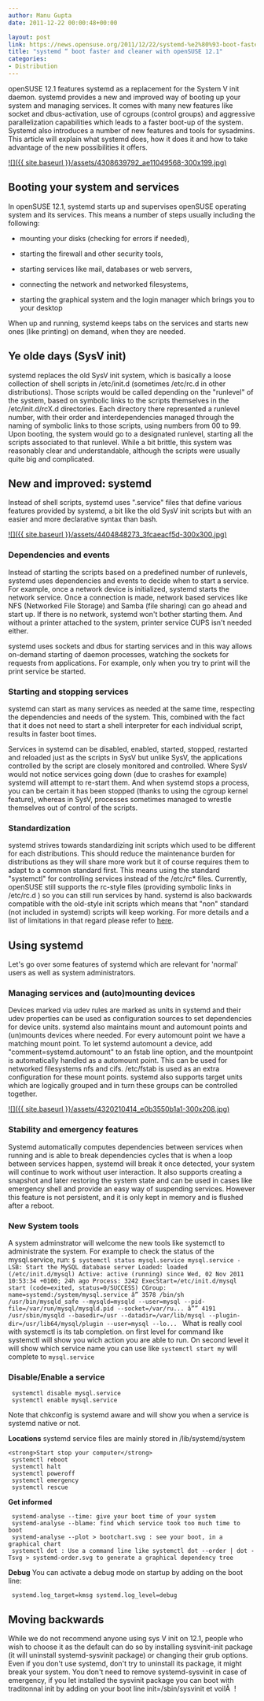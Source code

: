 ```yaml
---
author: Manu Gupta
date: 2011-12-22 00:00:48+00:00

layout: post
link: https://news.opensuse.org/2011/12/22/systemd-%e2%80%93-boot-faster-and-cleaner-with-opensuse-12-1/
title: "systemd “ boot faster and cleaner with openSUSE 12.1"
categories:
- Distribution
---
```

openSUSE 12.1 features systemd as a replacement for the System V init daemon. systemd provides a new and improved way of booting up your system and managing services. It comes with many new features like socket and dbus-activation, use of cgroups (control groups) and aggressive parallelization capabilities which leads to a faster boot-up of the system. Systemd also introduces a number of new features and tools for sysadmins. This article will explain what systemd does, how it does it and how to take advantage of the new possibilities it offers.
<!-- more -->
[![]({{ site.baseurl }}/assets/4308639792_ae11049568-300x199.jpg)](https://news.opensuse.org/2011/12/22/systemd-%e2%80%93-boot-faster-and-cleaner-with-opensuse-12-1/4308639792_ae11049568/)


## Booting your system and services


In openSUSE 12.1, systemd starts up and supervises openSUSE operating system and its services. This means a number of steps usually including the following:



	
  * mounting your disks (checking for errors if needed),

	
  * starting the firewall and other security tools,

	
  * starting services like mail, databases or web servers,

	
  * connecting the network and networked filesystems,

	
  * starting the graphical system and the login manager which brings you to your desktop


When up and running, systemd keeps tabs on the services and starts new ones (like printing) on demand, when they are needed.


## Ye olde days (SysV init)


systemd replaces the old SysV init system, which is basically a loose collection of shell scripts in /etc/init.d (sometimes /etc/rc.d in other distributions). Those scripts would be called depending on the "runlevel" of the system, based on symbolic links to the scripts themselves in the /etc/init.d/rcX.d directories. Each directory there represented a runlevel number, with their order and interdependencies managed through the naming of symbolic links to those scripts, using numbers from 00 to 99. Upon booting, the system would go to a designated runlevel, starting all the scripts associated to that runlevel. While a bit brittle, this system was reasonably clear and understandable, although the scripts were usually quite big and complicated.


## New and improved: systemd


Instead of shell scripts, systemd uses ".service" files that define various features provided by systemd, a bit like the old SysV init scripts but with an easier and more declarative syntax than bash.

[![]({{ site.baseurl }}/assets/4404848273_3fcaeacf5d-300x300.jpg)](https://news.opensuse.org/2011/12/22/systemd-%e2%80%93-boot-faster-and-cleaner-with-opensuse-12-1/4404848273_3fcaeacf5d/)


### Dependencies and events


Instead of starting the scripts based on a predefined number of runlevels, systemd uses dependencies and events to decide when to start a service. For example, once a network device is initialized, systemd starts the network service. Once a connection is made, network based services like NFS (Networked File Storage) and Samba (file sharing) can go ahead and start up. If there is no network, systemd won't bother starting them. And without a printer attached to the system, printer service CUPS isn't needed either.

systemd uses sockets and dbus for starting services and in this way allows on-demand starting of daemon processes, watching the sockets for requests from applications. For example, only when you try to print will the print service be started.


### Starting and stopping services


systemd can start as many services as needed at the same time, respecting the dependencies and needs of the system. This, combined with the fact that it does not need to start a shell interpreter for each individual script, results in faster boot times.

Services in systemd can be disabled, enabled, started, stopped, restarted and reloaded just as the scripts in SysV but unlike SysV, the applications controlled by the script are closely monitored and controlled. Where SysV would not notice services going down (due to crashes for example) systemd will attempt to re-start them. And when systemd stops a process, you can be certain it has been stopped (thanks to using the cgroup kernel feature), whereas in SysV, processes sometimes managed to wrestle themselves out of control of the scripts.


### Standardization


systemd strives towards standardizing init scripts which used to be different for each distributions. This should reduce the maintenance burden for distributions as they will share more work but it of course requires them to adapt to a common standard first. This means using the standard "systemctl" for controlling services instead of the /etc/rc* files. Currently, openSUSE still supports the rc-style files (providing symbolic links in /etc/rc.d ) so you can still run services by hand. systemd is also backwards compatible with the old-style init scripts which means that "non" standard (not included in systemd) scripts will keep working. For more details and a list of limitations in that regard please refer to [here](http://www.freedesktop.org/wiki/Software/systemd/Incompatibilities).


## Using systemd


Let's go over some features of systemd which are relevant for 'normal' users as well as system administrators.


### Managing services and (auto)mounting devices


Devices marked via udev rules are marked as units in systemd and their udev properties can be used as configuration sources to set dependencies for device units. systemd also maintains mount and automount points and (un)mounts devices where needed. For every automount point we have a matching mount point. To let systemd automount a device, add "comment=systemd.automount" to an fstab line option, and the mountpoint is automatically handled as a automount point. This can be used for networked filesystems nfs and cifs. /etc/fstab is used as an extra configuration for these mount points. systemd also supports target units which are logically grouped and in turn these groups can be controlled together.

[![]({{ site.baseurl }}/assets/4320210414_e0b3550b1a1-300x208.jpg)](https://news.opensuse.org/2011/12/22/systemd-%e2%80%93-boot-faster-and-cleaner-with-opensuse-12-1/4320210414_e0b3550b1a/)


### Stability and emergency features


Systemd automatically computes dependencies between services when running and is able to break dependencies cycles that is when a loop between services happen, systemd will break it once detected, your system will continue to work without user interaction. It also supports creating a snapshot and later restoring the system state and can be used in cases like emergency shell and provide an easy way of suspending services. However this feature is not persistent, and it is only kept in memory and is flushed after a reboot.


### New System tools


A system adminstrator will welcome the new tools like systemctl to administrate the system. For example to check the status of the mysql.service, run:
`$ systemctl status mysql.service
mysql.service - LSB: Start the MySQL database server
Loaded: loaded (/etc/init.d/mysql)
Active: active (running) since Wed, 02 Nov 2011 10:53:34 +0100; 24h ago
Process: 3242 ExecStart=/etc/init.d/mysql start (code=exited, status=0/SUCCESS)
CGroup: name=systemd:/system/mysql.service
â” 3578 /bin/sh /usr/bin/mysqld_safe --mysqld=mysqld --user=mysql --pid-file=/var/run/mysql/mysqld.pid --socket=/var/ru...
â”” 4191 /usr/sbin/mysqld --basedir=/usr --datadir=/var/lib/mysql --plugin-dir=/usr/lib64/mysql/plugin --user=mysql --lo...
`
What is really cool with systemctl is its tab completion. on first level for command like systemctl will show you wich action you are able to run. On second level it will show which service name you can use like `systemctl start my` will complete to `mysql.service`


### Disable/Enable a service



    
     systemctl disable mysql.service
     systemctl enable mysql.service


Note that chkconfig is systemd aware and will show you when a service is systemd native or not.

**Locations**
systemd service files are mainly stored in /lib/systemd/system

    
    <strong>Start stop your computer</strong>
     systemctl reboot
     systemctl halt
     systemctl poweroff
     systemctl emergency
     systemctl rescue


**Get informed**

    
     systemd-analyse --time: give your boot time of your system
     systemd-analyse --blame: find which service took too much time to boot
     systemd-analyse --plot > bootchart.svg : see your boot, in a graphical chart
     systemctl dot : Use a command line like systemctl dot --order | dot -Tsvg > systemd-order.svg to generate a graphical dependency tree


**Debug**
You can activate a debug mode on startup by adding on the boot line:

    
     systemd.log_target=kmsg systemd.log_level=debug




## Moving backwards


While we do not recommend anyone using sys V init on 12.1, people who wish to choose it as the default can do so by installing sysvinit-init package (it will uninstall systemd-sysvinit package) or changing their grub options. Even if you don't use systemd, don't try to uninstall its package, it might break your system. You don't need to remove systemd-sysvinit in case of emergency, if you let installed the sysvinit package you can boot with traditonnal init by adding on your boot line init=/sbin/sysvinit et voilÃ  !		

